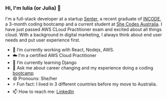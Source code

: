 ### Hi, I'm Iulia (or Julia) 👋
I'm a full-stack developer at a startup [Senter](https://www.senterhq.com/), a recent graduate of [INCODE](https://www.inco.org.au/incode), a 3-month coding bootcamp and a current student at [She Codes Australia](https://shecodes.com.au/). I have just passed AWS CLoud Practitioner exam and excited about all things cloud. With a background in digital marketing, I always think about end user needs and put user experience first.  

- 🔭 I’m currently working with React, Nodejs, AWS. 
- :cloud: I’m a certified AWS Cloud Practitioner
- 🌱 I’m currently learning Django
- 💬 Ask me about career changing and my experience doing a coding [bootcamp](https://www.inco.org.au/incode)
- 😄 Pronouns: She/her
- ⚡ Fun fact: I lived in 3 different countries before my move to Australia. 
- 📫 How to reach me: [LinkedIn](https://www.linkedin.com/in/iulia-sharnina-636226a1/)

